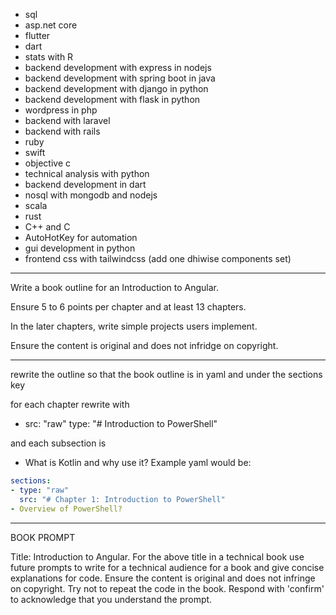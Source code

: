
- sql
- asp.net core
- flutter
- dart
- stats with R
- backend development with express in nodejs
- backend development with spring boot in java
- backend development with django in python
- backend development with flask in python
- wordpress in php
- backend with laravel
- backend with rails
- ruby
- swift
- objective c
- technical analysis with python
- backend development in dart
- nosql with mongodb and nodejs
- scala
- rust
- C++ and C
- AutoHotKey for automation
- gui development in python
- frontend css with tailwindcss (add one dhiwise components set)

------

Write a book outline for an Introduction to Angular. 

Ensure 5 to 6 points per chapter and at least 13 chapters.

In the later chapters, write simple projects users implement.

Ensure the content is original and does not infridge on copyright.

------


rewrite the outline so that the book outline is in yaml and under the sections key

for each chapter rewrite with

- src: "raw"
  type: "# Introduction to PowerShell"

and each subsection is 

- What is Kotlin and why use it?
Example yaml would be:

```yaml
sections:
- type: "raw"
  src: "# Chapter 1: Introduction to PowerShell"
- Overview of PowerShell?
```


------
BOOK PROMPT

Title: Introduction to Angular. For the above title in a technical book use future prompts to write for a technical audience for a book and give concise explanations for code. Ensure the content is original and does not infringe on copyright. Try not to repeat the code in the book. Respond with 'confirm' to acknowledge that you understand the prompt.